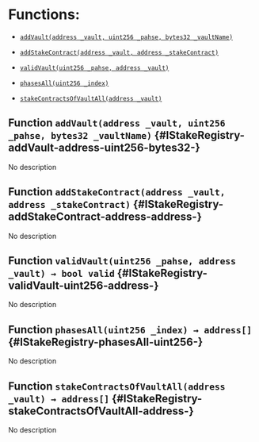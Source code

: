 # Functions:

- [`addVault(address _vault, uint256 _pahse, bytes32 _vaultName)`](#IStakeRegistry-addVault-address-uint256-bytes32-)

- [`addStakeContract(address _vault, address _stakeContract)`](#IStakeRegistry-addStakeContract-address-address-)

- [`validVault(uint256 _pahse, address _vault)`](#IStakeRegistry-validVault-uint256-address-)

- [`phasesAll(uint256 _index)`](#IStakeRegistry-phasesAll-uint256-)

- [`stakeContractsOfVaultAll(address _vault)`](#IStakeRegistry-stakeContractsOfVaultAll-address-)

## Function `addVault(address _vault, uint256 _pahse, bytes32 _vaultName)` {#IStakeRegistry-addVault-address-uint256-bytes32-}

No description

## Function `addStakeContract(address _vault, address _stakeContract)` {#IStakeRegistry-addStakeContract-address-address-}

No description

## Function `validVault(uint256 _pahse, address _vault) → bool valid` {#IStakeRegistry-validVault-uint256-address-}

No description

## Function `phasesAll(uint256 _index) → address[]` {#IStakeRegistry-phasesAll-uint256-}

No description

## Function `stakeContractsOfVaultAll(address _vault) → address[]` {#IStakeRegistry-stakeContractsOfVaultAll-address-}

No description
